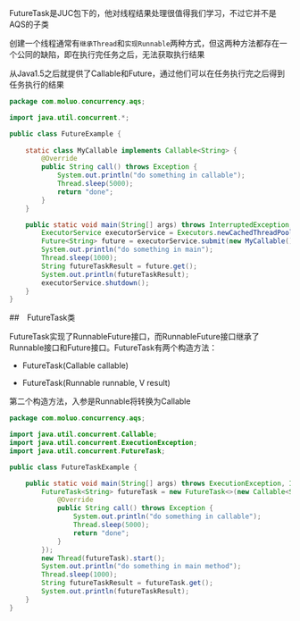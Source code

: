 FutureTask是JUC包下的，他对线程结果处理很值得我们学习，不过它并不是AQS的子类

创建一个线程通常有`继承Thread`和`实现Runnable`两种方式，但这两种方法都存在一个公同的缺陷，即在执行完任务之后，无法获取执行结果

从Java1.5之后就提供了Callable和Future，通过他们可以在任务执行完之后得到任务执行的结果

```java
package com.moluo.concurrency.aqs;

import java.util.concurrent.*;

public class FutureExample {
    
    static class MyCallable implements Callable<String> {
        @Override
        public String call() throws Exception {
            System.out.println("do something in callable");
            Thread.sleep(5000);
            return "done";
        }
    }

    public static void main(String[] args) throws InterruptedException, ExecutionException {
        ExecutorService executorService = Executors.newCachedThreadPool();
        Future<String> future = executorService.submit(new MyCallable());
        System.out.println("do something in main");
        Thread.sleep(1000);
        String futureTaskResult = future.get();
        System.out.println(futureTaskResult);
        executorService.shutdown();
    }
}
```



##　FutureTask类

FutureTask实现了RunnableFuture接口，而RunnableFuture接口继承了Runnable接口和Future接口。FutureTask有两个构造方法：

- FutureTask(Callable<V> callable)

- FutureTask(Runnable runnable, V result)

第二个构造方法，入参是Runnable将转换为Callable

```java
package com.moluo.concurrency.aqs;

import java.util.concurrent.Callable;
import java.util.concurrent.ExecutionException;
import java.util.concurrent.FutureTask;

public class FutureTaskExample {

    public static void main(String[] args) throws ExecutionException, InterruptedException {
        FutureTask<String> futureTask = new FutureTask<>(new Callable<String>() {
            @Override
            public String call() throws Exception {
                System.out.println("do something in callable");
                Thread.sleep(5000);
                return "done";
            }
        });
        new Thread(futureTask).start();
        System.out.println("do something in main method");
        Thread.sleep(1000);
        String futureTaskResult = futureTask.get();
        System.out.println(futureTaskResult);
    }
}
```



